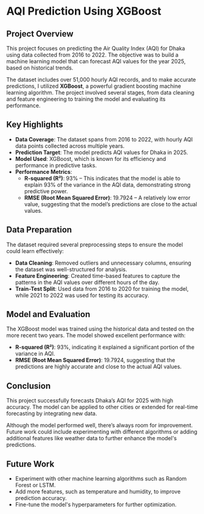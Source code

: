 # AQI Prediction Using XGBoost

## Project Overview

This project focuses on predicting the Air Quality Index (AQI) for Dhaka using data collected from 2016 to 2022. The objective was to build a machine learning model that can forecast AQI values for the year 2025, based on historical trends.

The dataset includes over 51,000 hourly AQI records, and to make accurate predictions, I utilized **XGBoost**, a powerful gradient boosting machine learning algorithm. The project involved several stages, from data cleaning and feature engineering to training the model and evaluating its performance.

## Key Highlights

- **Data Coverage**: The dataset spans from 2016 to 2022, with hourly AQI data points collected across multiple years.
- **Prediction Target**: The model predicts AQI values for Dhaka in 2025.
- **Model Used**: XGBoost, which is known for its efficiency and performance in predictive tasks.
- **Performance Metrics**:
  - **R-squared (R²)**: 93% – This indicates that the model is able to explain 93% of the variance in the AQI data, demonstrating strong predictive power.
  - **RMSE (Root Mean Squared Error)**: 19.7924 – A relatively low error value, suggesting that the model’s predictions are close to the actual values.

## Data Preparation

The dataset required several preprocessing steps to ensure the model could learn effectively:

- **Data Cleaning**: Removed outliers and unnecessary columns, ensuring the dataset was well-structured for analysis.
- **Feature Engineering**: Created time-based features to capture the patterns in the AQI values over different hours of the day.
- **Train-Test Split**: Used data from 2016 to 2020 for training the model, while 2021 to 2022 was used for testing its accuracy.

## Model and Evaluation

The XGBoost model was trained using the historical data and tested on the more recent two years. The model showed excellent performance with:

- **R-squared (R²)**: 93%, indicating it explained a significant portion of the variance in AQI.
- **RMSE (Root Mean Squared Error)**: 19.7924, suggesting that the predictions are highly accurate and close to the actual AQI values.

## Conclusion

This project successfully forecasts Dhaka’s AQI for 2025 with high accuracy. The model can be applied to other cities or extended for real-time forecasting by integrating new data.

Although the model performed well, there’s always room for improvement. Future work could include experimenting with different algorithms or adding additional features like weather data to further enhance the model's predictions.

## Future Work

- Experiment with other machine learning algorithms such as Random Forest or LSTM.
- Add more features, such as temperature and humidity, to improve prediction accuracy.
- Fine-tune the model's hyperparameters for further optimization.
